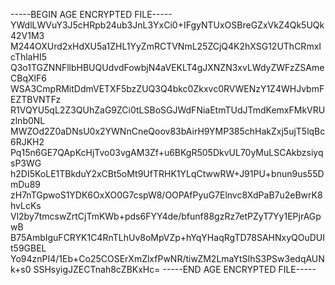 -----BEGIN AGE ENCRYPTED FILE-----
YWdlLWVuY3J5cHRpb24ub3JnL3YxCi0+IFgyNTUxOSBreGZxVkZ4Qk5UQk42V1M3
M244OXUrd2xHdXU5a1ZHL1YyZmRCTVNmL25ZCjQ4K2hXSG12UThCRmxIcThlaHI5
Q3o1TGZNNFllbHBUQUdvdFowbjN4aVEKLT4gJXNZN3xvLWdyZWFzZSAmeCBqXlF6
WSA3CmpRMitDdmVETXF5bzZUQ3Q4bkc0Zkxvc0RVWENzY1Z4WHJvbmFEZTBVNTFz
R1VQYU5qL2Z3QUhZaG9ZCi0tLSBoSGJWdFNiaEtmTUdJTmdKemxFMkVRUzlnb0NL
MWZOd2Z0aDNsU0x2YWNnCneQoov83bAirH9YMP385chHakZxj5ujT5lqBc6RJKH2
Pq15n6GE7QApKcHjTvo03vgAM3Zf+u6BKgR505DkvUL70yMuLSCAkbzsiyqsP3WG
h2DI5KoLE1TBkduY2xCBt5oMt9UfTRHK1YLqCtwwRW+J91PU+bnun9us55DmDu89
zH7nTGpwoS1YDK6OxXO0G7cspW8/OOPAfPyuG7Elnvc8XdPaB7u2eBwrK8hvLcKs
Vl2by7tmcswZrtCjTmKWb+pds6FYY4de/bfunf88gzRz7etPZyT7Yy1EPjrAGpwB
B75AmbIguFCRYK1C4RnTLhUv8oMpVZp+hYqYHaqRgTD78SAHNxyQOuDUIt59GBEL
Yo94znPI4/1Eb+Co25COSErXmZlxfPwNR/tiwZM2LmaYtSIhS3PSw3edqAUNk+s0
SSHsyigJZECTnah8cZBKxHc=
-----END AGE ENCRYPTED FILE-----

